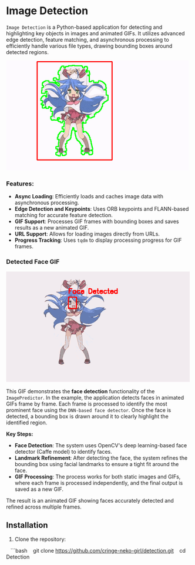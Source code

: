 # Image Detection

`Image Detection` is a Python-based application for detecting and highlighting key objects in images and animated GIFs. It utilizes advanced edge detection, feature matching, and asynchronous processing to efficiently handle various file types, drawing bounding boxes around detected regions.

![Detected GIF](Testing/images/detected.gif)

### Features:
- **Async Loading**: Efficiently loads and caches image data with asynchronous processing.
- **Edge Detection and Keypoints**: Uses ORB keypoints and FLANN-based matching for accurate feature detection.
- **GIF Support**: Processes GIF frames with bounding boxes and saves results as a new animated GIF.
- **URL Support**: Allows for loading images directly from URLs.
- **Progress Tracking**: Uses `tqdm` to display processing progress for GIF frames.

### Detected Face GIF

![Detected Face GIF](Testing/images/detected_face.gif)

This GIF demonstrates the **face detection** functionality of the `ImagePredictor`. In the example, the application detects faces in animated GIFs frame by frame. Each frame is processed to identify the most prominent face using the `DNN-based face detector`. Once the face is detected, a bounding box is drawn around it to clearly highlight the identified region. 

**Key Steps:**
- **Face Detection**: The system uses OpenCV's deep learning-based face detector (Caffe model) to identify faces.
- **Landmark Refinement**: After detecting the face, the system refines the bounding box using facial landmarks to ensure a tight fit around the face.
- **GIF Processing**: The process works for both static images and GIFs, where each frame is processed independently, and the final output is saved as a new GIF.

The result is an animated GIF showing faces accurately detected and refined across multiple frames.

## Installation

1. Clone the repository:

   ```bash
   git clone https://github.com/cringe-neko-girl/detection.git
   cd Detection

